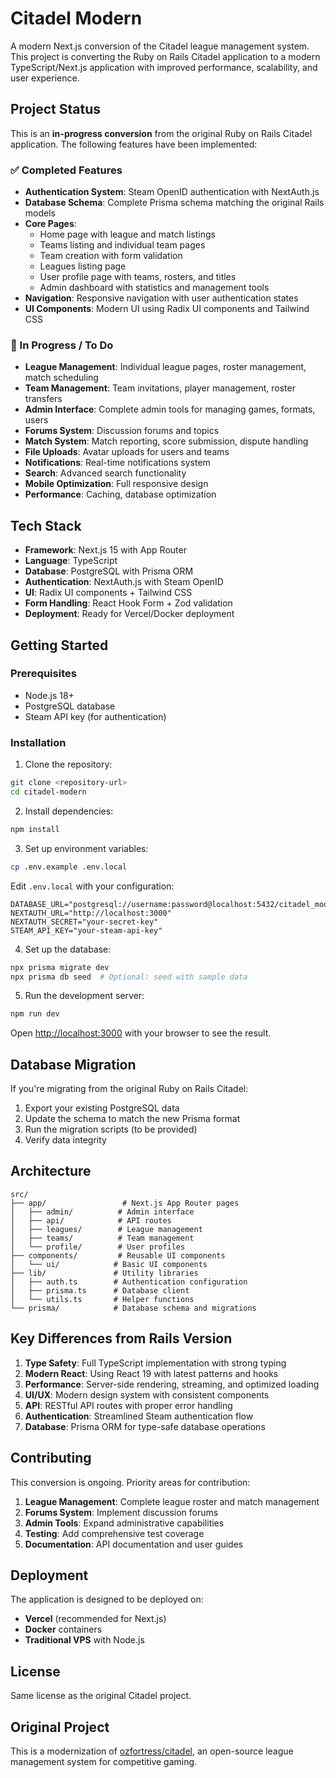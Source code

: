 # Citadel Modern

A modern Next.js conversion of the Citadel league management system. This project is converting the Ruby on Rails Citadel application to a modern TypeScript/Next.js application with improved performance, scalability, and user experience.

## Project Status

This is an **in-progress conversion** from the original Ruby on Rails Citadel application. The following features have been implemented:

### ✅ Completed Features

- **Authentication System**: Steam OpenID authentication with NextAuth.js
- **Database Schema**: Complete Prisma schema matching the original Rails models
- **Core Pages**:
  - Home page with league and match listings
  - Teams listing and individual team pages
  - Team creation with form validation
  - Leagues listing page
  - User profile page with teams, rosters, and titles
  - Admin dashboard with statistics and management tools
- **Navigation**: Responsive navigation with user authentication states
- **UI Components**: Modern UI using Radix UI components and Tailwind CSS

### 🚧 In Progress / To Do

- **League Management**: Individual league pages, roster management, match scheduling
- **Team Management**: Team invitations, player management, roster transfers
- **Admin Interface**: Complete admin tools for managing games, formats, users
- **Forums System**: Discussion forums and topics
- **Match System**: Match reporting, score submission, dispute handling
- **File Uploads**: Avatar uploads for users and teams
- **Notifications**: Real-time notifications system
- **Search**: Advanced search functionality
- **Mobile Optimization**: Full responsive design
- **Performance**: Caching, database optimization

## Tech Stack

- **Framework**: Next.js 15 with App Router
- **Language**: TypeScript
- **Database**: PostgreSQL with Prisma ORM
- **Authentication**: NextAuth.js with Steam OpenID
- **UI**: Radix UI components + Tailwind CSS
- **Form Handling**: React Hook Form + Zod validation
- **Deployment**: Ready for Vercel/Docker deployment

## Getting Started

### Prerequisites

- Node.js 18+
- PostgreSQL database
- Steam API key (for authentication)

### Installation

1. Clone the repository:
```bash
git clone <repository-url>
cd citadel-modern
```

2. Install dependencies:
```bash
npm install
```

3. Set up environment variables:
```bash
cp .env.example .env.local
```

Edit `.env.local` with your configuration:
```env
DATABASE_URL="postgresql://username:password@localhost:5432/citadel_modern"
NEXTAUTH_URL="http://localhost:3000"
NEXTAUTH_SECRET="your-secret-key"
STEAM_API_KEY="your-steam-api-key"
```

4. Set up the database:
```bash
npx prisma migrate dev
npx prisma db seed  # Optional: seed with sample data
```

5. Run the development server:
```bash
npm run dev
```

Open [http://localhost:3000](http://localhost:3000) with your browser to see the result.

## Database Migration

If you're migrating from the original Ruby on Rails Citadel:

1. Export your existing PostgreSQL data
2. Update the schema to match the new Prisma format
3. Run the migration scripts (to be provided)
4. Verify data integrity

## Architecture

```
src/
├── app/                 # Next.js App Router pages
│   ├── admin/          # Admin interface
│   ├── api/            # API routes
│   ├── leagues/        # League management
│   ├── teams/          # Team management
│   └── profile/        # User profiles
├── components/         # Reusable UI components
│   └── ui/            # Basic UI components
├── lib/               # Utility libraries
│   ├── auth.ts        # Authentication configuration
│   ├── prisma.ts      # Database client
│   └── utils.ts       # Helper functions
└── prisma/            # Database schema and migrations
```

## Key Differences from Rails Version

1. **Type Safety**: Full TypeScript implementation with strong typing
2. **Modern React**: Using React 19 with latest patterns and hooks
3. **Performance**: Server-side rendering, streaming, and optimized loading
4. **UI/UX**: Modern design system with consistent components
5. **API**: RESTful API routes with proper error handling
6. **Authentication**: Streamlined Steam authentication flow
7. **Database**: Prisma ORM for type-safe database operations

## Contributing

This conversion is ongoing. Priority areas for contribution:

1. **League Management**: Complete league roster and match management
2. **Forums System**: Implement discussion forums
3. **Admin Tools**: Expand administrative capabilities
4. **Testing**: Add comprehensive test coverage
5. **Documentation**: API documentation and user guides

## Deployment

The application is designed to be deployed on:

- **Vercel** (recommended for Next.js)
- **Docker** containers
- **Traditional VPS** with Node.js

## License

Same license as the original Citadel project.

## Original Project

This is a modernization of [ozfortress/citadel](https://github.com/ozfortress/citadel), an open-source league management system for competitive gaming.
